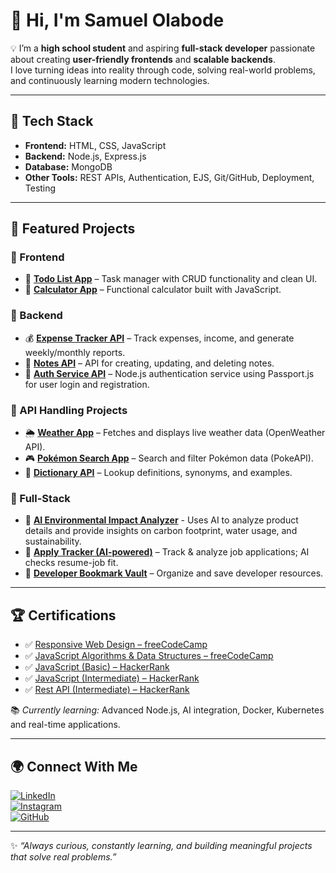 # 👋 Hi, I'm Samuel Olabode  

💡 I’m a **high school student** and aspiring **full-stack developer** passionate about creating **user-friendly frontends** and **scalable backends**.  
I love turning ideas into reality through code, solving real-world problems, and continuously learning modern technologies.  

---

## 🚀 Tech Stack  

- **Frontend:** HTML, CSS, JavaScript  
- **Backend:** Node.js, Express.js  
- **Database:** MongoDB  
- **Other Tools:** REST APIs, Authentication, EJS, Git/GitHub, Deployment, Testing  

---

## 📌 Featured Projects  

### 🔹 Frontend  
- 📝 [**Todo List App**](https://github.com/DevOlabode/todoList-App) – Task manager with CRUD functionality and clean UI.  
- 🧮 [**Calculator App**](https://github.com/DevOlabode/simple-calculator-app) – Functional calculator built with JavaScript.  

### 🔹 Backend  
- 💰 [**Expense Tracker API**](https://github.com/DevOlabode/expense-tracker-API) – Track expenses, income, and generate weekly/monthly reports.  
- 📝 [**Notes API**](https://github.com/DevOlabode/notes_API) – API for creating, updating, and deleting notes.
-  🔑 [**Auth Service API**](https://github.com/DevOlabode/auth-service-API) –  Node.js authentication service using Passport.js for user login and registration.

### 🔹 API Handling Projects  
- 🌦 [**Weather App**](https://github.com/DevOlabode/weather-App) – Fetches and displays live weather data (OpenWeather API).  
- 🎮 [**Pokémon Search App**](https://github.com/DevOlabode/pokemon-website) – Search and filter Pokémon data (PokeAPI).  
- 📖 [**Dictionary API**](https://github.com/DevOlabode/DIctionary-with-API) – Lookup definitions, synonyms, and examples.  

### 🔹 Full-Stack  
- 🌱 [**AI Environmental Impact Analyzer**](https://github.com/DevOlabode/AI-environmental-impact-analyzer) - Uses AI to analyze product details and provide insights on carbon footprint, water usage, and sustainability. 
- 📂 [**Apply Tracker (AI-powered)**](https://github.com/DevOlabode/apply-tracker-final) – Track & analyze job applications; AI checks resume-job fit.  
- 🔖 [**Developer Bookmark Vault**](https://github.com/DevOlabode/developer-bookmark-vault) – Organize and save developer resources.  

---

## 🏆 Certifications  

- ✅ [Responsive Web Design – freeCodeCamp](https://www.freecodecamp.org/certification/devolabode/responsive-web-design)  
- ✅ [JavaScript Algorithms & Data Structures – freeCodeCamp](https://www.freecodecamp.org/certification/devolabode/javascript-algorithms-and-data-structures-v8)
- ✅ [JavaScript (Basic) – HackerRank](https://www.hackerrank.com/certificates/884b42dc829d)  
- ✅ [JavaScript (Intermediate) – HackerRank](https://www.hackerrank.com/certificates/ca76dd870b7f)  
- ✅ [Rest API (Intermediate) – HackerRank]()  

📚 *Currently learning:* Advanced Node.js, AI integration, Docker, Kubernetes and real-time applications.  

---

## 🌍 Connect With Me  

[![LinkedIn](https://img.shields.io/badge/LinkedIn-0A66C2?style=for-the-badge&logo=linkedin&logoColor=white)](https://linkedin.com/in/Samuelolabode)  
[![Instagram](https://img.shields.io/badge/Instagram-E4405F?style=for-the-badge&logo=instagram&logoColor=white)](https://www.instagram.com/devolabode/)  
[![GitHub](https://img.shields.io/badge/GitHub-181717?style=for-the-badge&logo=github&logoColor=white)](https://github.com/DevOlabode)  

---

✨ *“Always curious, constantly learning, and building meaningful projects that solve real problems.”*  
